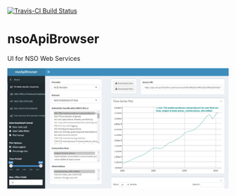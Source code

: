 [![Travis-CI Build Status](https://travis-ci.org/bowerth/nsoApi.svg?branch=master)](https://travis-ci.org/bowerth/nsoApi)

# nsoApiBrowser

UI for NSO Web Services

<!-- This is running on shinyapps.io: https://rjsdmx.shinyapps.io/sdmxBrowser/ -->

![nsoApiBrowser screenshot](assets/nsoApiBrowser.png)

